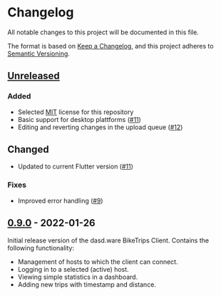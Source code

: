 # Changelog

All notable changes to this project will be documented in this file.

The format is based on [Keep a Changelog](https://keepachangelog.com/en/1.0.0/),
and this project adheres to [Semantic Versioning](https://semver.org/spec/v2.0.0.html).

## [Unreleased]

### Added

- Selected [MIT](https://spdx.org/licenses/MIT.html) license for this repository
- Basic support for desktop plattforms ([#11](https://github.com/dasdware/dw_bike_trips_client/issues/11))
- Editing and reverting changes in the upload queue ([#12](https://github.com/dasdware/dw_bike_trips_client/issues/12))

## Changed

- Updated to current Flutter version ([#11](https://github.com/dasdware/dw_bike_trips_client/issues/11))

### Fixes

- Improved error handling ([#9](https://github.com/dasdware/dw_bike_trips_client/issues/9))

## [0.9.0] - 2022-01-26

Initial release version of the dasd.ware BikeTrips Client. Contains the following functionality:

- Management of hosts to which the client can connect.
- Logging in to a selected (active) host.
- Viewing simple statistics in a dashboard.
- Adding new trips with timestamp and distance.

[unreleased]: https://github.com/dasdware/dw_bike_trips_client/compare/v0.9.0...HEAD
[0.9.0]: https://github.com/dasdware/dw_bike_trips_client/releases/tag/v0.9.0
